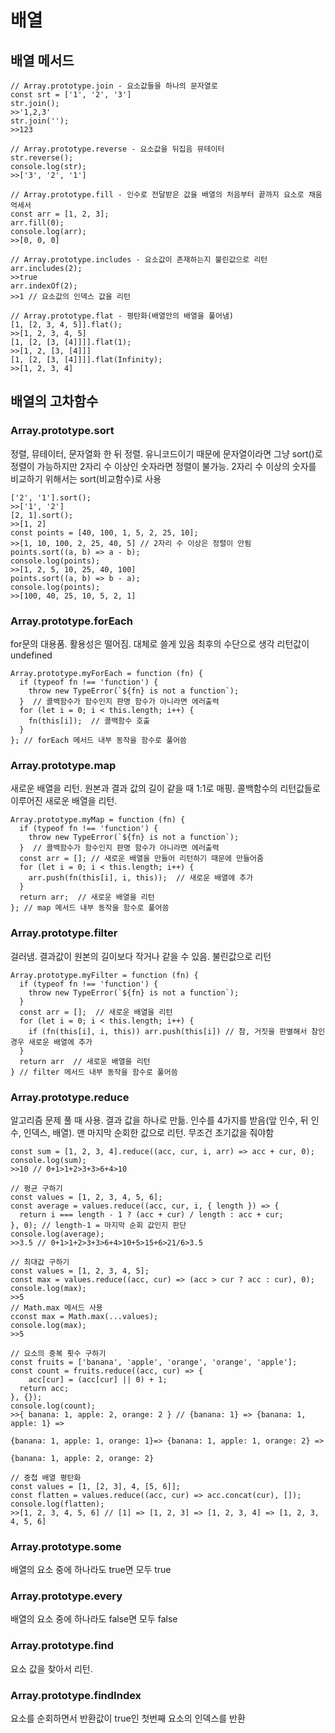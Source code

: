 # 배열

## 배열 메서드

```
// Array.prototype.join - 요소값들을 하나의 문자열로
const srt = ['1', '2', '3']
str.join();
>>'1,2,3'
str.join('');
>>123

// Array.prototype.reverse - 요소값을 뒤집음 뮤테이터
str.reverse();
console.log(str);
>>['3', '2', '1']

// Array.prototype.fill - 인수로 전달받은 값을 배열의 처음부터 끝까지 요소로 채움 억세서
const arr = [1, 2, 3];
arr.fill(0);
console.log(arr);
>>[0, 0, 0]

// Array.prototype.includes - 요소값이 존재하는지 불린값으로 리턴
arr.includes(2);
>>true
arr.indexOf(2);
>>1 // 요소값의 인덱스 값을 리턴

// Array.prototype.flat - 평탄화(배열안의 배열을 풀어냄)
[1, [2, 3, 4, 5]].flat();
>>[1, 2, 3, 4, 5]
[1, [2, [3, [4]]]].flat(1);
>>[1, 2, [3, [4]]]
[1, [2, [3, [4]]]].flat(Infinity);
>>[1, 2, 3, 4]
```

## 배열의 고차함수

### Array.prototype.sort

정렬, 뮤테이터, 문자열화 한 뒤 정렬. 유니코드이기 때문에 문자열이라면 그냥 sort()로 정렬이 가능하지만 2자리 수 이상인 숫자라면 정렬이 불가능. 2자리 수 이상의 숫자를 비교하기 위해서는 sort(비교함수)로 사용

```
['2', '1'].sort();
>>['1', '2']
[2, 1].sort();
>>[1, 2]
const points = [40, 100, 1, 5, 2, 25, 10];
>>[1, 10, 100, 2, 25, 40, 5] // 2자리 수 이상은 정렬이 안됨
points.sort((a, b) => a - b);
console.log(points);
>>[1, 2, 5, 10, 25, 40, 100]
points.sort((a, b) => b - a);
console.log(points);
>>[100, 40, 25, 10, 5, 2, 1]
```

### Array.prototype.forEach

for문의 대용품. 활용성은 떨어짐. 대체로 쓸게 있음 최후의 수단으로 생각 리턴값이 undefined

```
Array.prototype.myForEach = function (fn) {
  if (typeof fn !== 'function') {
    throw new TypeError(`${fn} is not a function`);
  }  // 콜백함수가 함수인지 판명 함수가 아니라면 에러출력
  for (let i = 0; i < this.length; i++) {
    fn(this[i]);  // 콜백함수 호출
  }
}; // forEach 메서드 내부 동작을 함수로 풀어씀
```

### Array.prototype.map

새로운 배열을 리턴. 원본과 결과 값의 길이 같을 때 1:1로 매핑. 콜백함수의 리턴값들로 이루어진 새로운 배열을 리턴.

```
Array.prototype.myMap = function (fn) { 
  if (typeof fn !== 'function') {
    throw new TypeError(`${fn} is not a function`);
  }  // 콜백함수가 함수인지 판명 함수가 아니라면 에러출력
  const arr = []; // 새로운 배열을 만들어 리턴하기 때문에 만들어줌
  for (let i = 0; i < this.length; i++) {  
    arr.push(fn(this[i], i, this));  // 새로운 배열에 추가
  }
  return arr;  // 새로운 배열을 리턴
}; // map 메서드 내부 동작을 함수로 풀어씀
```

### Array.prototype.filter

걸러냄. 결과값이 원본의 길이보다 작거나 같을 수 있음. 불린값으로 리턴

```
Array.prototype.myFilter = function (fn) { 
  if (typeof fn !== 'function') {
    throw new TypeError(`${fn} is not a function`);
  }
  const arr = [];  // 새로운 배열을 리턴
  for (let i = 0; i < this.length; i++) { 
    if (fn(this[i], i, this)) arr.push(this[i]) // 참, 거짓을 판별해서 참인 경우 새로운 배열에 추가
  }
  return arr  // 새로운 배열을 리턴
} // filter 메서드 내부 동작을 함수로 풀어씀
```

### Array.prototype.reduce

알고리즘 문제 풀 때 사용. 결과 값을 하나로 만듦. 인수를 4가지를 받음(앞 인수, 뒤 인수, 인덱스, 배열). 맨 마지막 순회한 값으로 리턴. 무조건 초기값을 줘야함

```
const sum = [1, 2, 3, 4].reduce((acc, cur, i, arr) => acc + cur, 0);
console.log(sum);
>>10 // 0+1>1+2>3+3>6+4>10

// 평균 구하기
const values = [1, 2, 3, 4, 5, 6];
const average = values.reduce((acc, cur, i, { length }) => {
  return i === length - 1 ? (acc + cur) / length : acc + cur;
}, 0); // length-1 = 마지막 순회 값인지 판단
console.log(average);
>>3.5 // 0+1>1+2>3+3>6+4>10+5>15+6>21/6>3.5

// 최대값 구하기
const values = [1, 2, 3, 4, 5];
const max = values.reduce((acc, cur) => (acc > cur ? acc : cur), 0);
console.log(max);
>>5
// Math.max 메서드 사용
cconst max = Math.max(...values);
console.log(max);
>>5

// 요소의 중복 횟수 구하기
const fruits = ['banana', 'apple', 'orange', 'orange', 'apple'];
const count = fruits.reduce((acc, cur) => {
    acc[cur] = (acc[cur] || 0) + 1;
  return acc;
}, {});
console.log(count);
>>{ banana: 1, apple: 2, orange: 2 } // {banana: 1} => {banana: 1, apple: 1} => 

{banana: 1, apple: 1, orange: 1}=> {banana: 1, apple: 1, orange: 2} => 

{banana: 1, apple: 2, orange: 2}

// 중첩 배열 평탄화
const values = [1, [2, 3], 4, [5, 6]];
const flatten = values.reduce((acc, cur) => acc.concat(cur), []);
console.log(flatten);
>>[1, 2, 3, 4, 5, 6] // [1] => [1, 2, 3] => [1, 2, 3, 4] => [1, 2, 3, 4, 5, 6]
```

### Array.prototype.some

배열의 요소 중에 하나라도 true면 모두 true

### Array.prototype.every

배열의 요소 중에 하나라도 false면 모두 false

### Array.prototype.find

요소 값을 찾아서 리턴. 

### Array.prototype.findIndex

요소를 순회하면서 반환값이 true인 첫번째 요소의 인덱스를 반환
